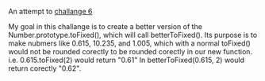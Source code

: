 An attempt to  <a href = "https://github.com/gordonmzhu/beasts/issues/7" > challange 6 </a>

My goal in this challange is to create a better version of the Number.prototype.toFixed(), which will call betterToFixed().
Its purpose is to make nubmers like 0.615, 10.235, and 1.005, which with a normal toFixed() would not be rounded corectly to
be rounded corectly in our new function.
i.e. 0.615.toFixed(2) would return "0.61"
   In betterToFixed(0.615, 2) would return corectly "0.62".
